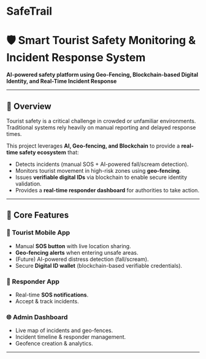 # SafeTrail
# 🛡️ Smart Tourist Safety Monitoring & Incident Response System  
**AI-powered safety platform using Geo-Fencing, Blockchain-based Digital Identity, and Real-Time Incident Response**

---

## 📖 Overview
Tourist safety is a critical challenge in crowded or unfamiliar environments. Traditional systems rely heavily on manual reporting and delayed response times.  

This project leverages **AI, Geo-fencing, and Blockchain** to provide a **real-time safety ecosystem** that:  
- Detects incidents (manual SOS + AI-powered fall/scream detection).  
- Monitors tourist movement in high-risk zones using **geo-fencing**.  
- Issues **verifiable digital IDs** via blockchain to enable secure identity validation.  
- Provides a **real-time responder dashboard** for authorities to take action.    

---

## 🎯 Core Features
### 📱 Tourist Mobile App
- Manual **SOS button** with live location sharing.  
- **Geo-fencing alerts** when entering unsafe areas.  
- (Future) AI-powered distress detection (fall/scream).  
- Secure **Digital ID wallet** (blockchain-based verifiable credentials).  

### 🚓 Responder App
- Real-time **SOS notifications**.  
- Accept & track incidents.  

### 🌐 Admin Dashboard
- Live map of incidents and geo-fences.  
- Incident timeline & responder management.  
- Geofence creation & analytics.  

---
